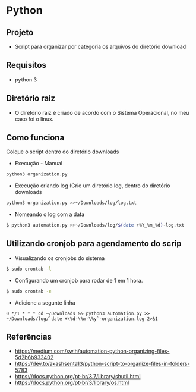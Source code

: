 # Python

## Projeto

- Script para organizar por categoria os arquivos do diretório download

## Requisitos

- python 3

## Diretório raiz

- O diretório raiz é criado de acordo com o Sistema Operacional, no meu caso foi o linux.

## Como funciona
Colque o script dentro do diretório downloads

- Execução - Manual

```bash
python3 organization.py
```

- Execução criando log (Crie um diretório log, dentro do diretório downloads

```bash
python3 organization.py >>~/Downloads/log/log.txt
```

- Nomeando o log com a data 

```bash
$ python3 automation.py >>~/Downloads/log/$(date +%Y_%m_%d)-log.txt
```

## Utilizando cronjob para agendamento do scrip

- Visualizando os cronjobs do sistema

```bash
$ sudo crontab -l
```

- Configurando um cronjob para rodar de 1 em 1 hora.

```bash
$ sudo crontab -e
```

- Adicione a segunte linha

```
0 */1 * * * cd ~/Downloads && python3 automation.py >> ~/Downloads/log/`date +\%d-\%m-\%y`-organization.log 2>&1
```

## Referências

- https://medium.com/swlh/automation-python-organizing-files-5d2b6b933402
- https://dev.to/akashsenta13/python-script-to-organize-files-in-folders-5783
- https://docs.python.org/pt-br/3.7/library/shutil.html
- https://docs.python.org/pt-br/3/library/os.html


